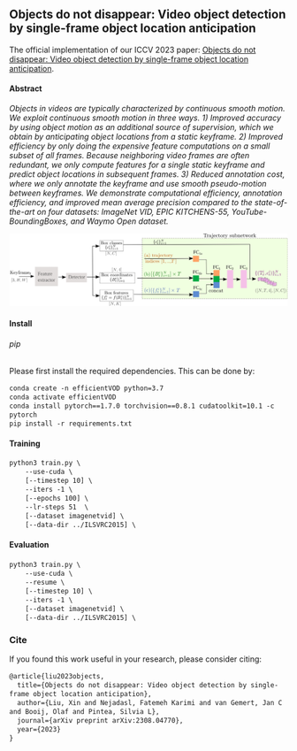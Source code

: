 ## Objects do not disappear: Video object detection by single-frame object location anticipation
The official implementation of our ICCV 2023 paper:
[Objects do not disappear: Video object detection by single-frame object location anticipation](https://arxiv.org/abs/2308.04770).

#### Abstract
*Objects in videos are typically characterized by continuous smooth motion. We exploit continuous smooth motion in three ways. 1) Improved accuracy by using object motion as an additional source of supervision, which we obtain by anticipating object locations from a static keyframe. 2) Improved efficiency by only doing the expensive feature computations on a small subset of all frames. Because neighboring video frames are often redundant, we only compute features for a single static keyframe and predict object locations in subsequent frames. 3) Reduced annotation cost, where we only annotate the keyframe and use smooth pseudo-motion between keyframes. We demonstrate computational efficiency, annotation efficiency, and improved mean average precision compared to the state-of-the-art on four datasets: ImageNet VID, EPIC KITCHENS-55, YouTube-BoundingBoxes, and Waymo Open dataset.*

<img src="overview5.jpg" alt="drawing">

#### Install
###### pip
Please first install the required dependencies. This can be done by:
```
conda create -n efficientVOD python=3.7
conda activate efficientVOD
conda install pytorch==1.7.0 torchvision==0.8.1 cudatoolkit=10.1 -c pytorch
pip install -r requirements.txt
```

#### Training
```
python3 train.py \
    --use-cuda \
    [--timestep 10] \
    --iters -1 \
    [--epochs 100] \
    --lr-steps 51  \
    [--dataset imagenetvid] \
    [--data-dir ../ILSVRC2015] \
```
#### Evaluation
```
python3 train.py \
    --use-cuda \
    --resume \
    [--timestep 10] \
    --iters -1 \
    [--dataset imagenetvid] \
    [--data-dir ../ILSVRC2015] \

```

### Cite
If you found this work useful in your research, please consider citing:
```
@article{liu2023objects,
  title={Objects do not disappear: Video object detection by single-frame object location anticipation},
  author={Liu, Xin and Nejadasl, Fatemeh Karimi and van Gemert, Jan C and Booij, Olaf and Pintea, Silvia L},
  journal={arXiv preprint arXiv:2308.04770},
  year={2023}
}
```


